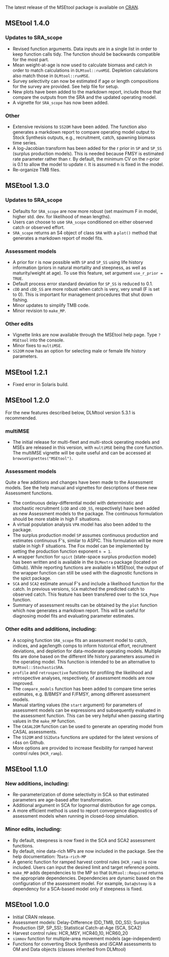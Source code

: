 The latest release of the MSEtool package is available on [CRAN](https://CRAN.R-project.org/package=MSEtool).

## MSEtool 1.4.0

### Updates to SRA_scope 
- Revised function arguments. Data inputs are in a single list in order to keep function calls tidy. The function should be backwards compatible for the most part.
- Mean weight-at-age is now used to calculate biomass and catch in order to match calculations in `DLMtool::runMSE`. Depletion calculations also match those in `DLMtool::runMSE`.
- Survey selectivity can now be estimated if age or length compositions for the survey are provided. See help file for setup.
- New plots have been added to the markdown report, include those that compare the outputs from the SRA and the updated operating model.
- A vignette for `SRA_scope` has now been added.

### Other
- Extensive revisions to `SS2OM` have been added. The function also generates a markdown report to compare operating model output to Stock Synthesis outputs, e.g., recruitment, catch, spawning biomass time series.
- A log-Jacobian transform has been added for the r prior in `SP` and `SP_SS` (surplus production models). This is needed because FMSY is estimated rate parameter rather than r. By default, the minimum CV on the r-prior is 0.1 to allow the model to update r. It is assumed n is fixed in the model. 
- Re-organize TMB files.

## MSEtool 1.3.0

### Updates to SRA_scope
- Defaults for `SRA_scope` are now more robust (set maximum F in model, higher std. dev. for likelihood of mean lengths).
- Users can choose to use `SRA_scope` conditioned on either observed catch or observed effort. 
- `SRA_scope` returns an S4 object of class `SRA` with a `plot()` method that generates a markdown report of model fits.

### Assessment models
- A prior for r is now possible with `SP` and `SP_SS` using life history information (priors in natural mortality and steepness, as well as maturity/weight at age). To use this feature, set argument `use_r_prior = TRUE`.
- Default process error standard deviation for `SP_SS` is reduced to 0.1.
- `cDD` and `cDD_SS` are more robust when catch is very, very small (F is set to 0). This is important for management procedures that shut down fishing.
- Minor updates to simplify TMB code.
- Minor revision to `make_MP`.

### Other edits
- Vignette links are now available through the MSEtool help page. Type `?MSEtool` into the console.
- Minor fixes to `multiMSE`.
- `SS2OM` now has an option for selecting male or female life history parameters.

## MSEtool 1.2.1
- Fixed error in Solaris build.

## MSEtool 1.2.0
For the new features described below, DLMtool version 5.3.1 is recommended.

### multiMSE
- The initial release for multi-fleet and multi-stock operating models and MSEs are released in this version, with `multiMSE` being the core function. The multiMSE vignette will be quite useful and can be accessed at `browseVignettes("MSEtool")`.

### Assessment models

Quite a few additions and changes have been made to the Assessment models. See the help manual and vignettes for descriptions of these new Assessment functions.

- The continuous delay-differential model with deterministic and stochastic recruitment (`cDD` and `cDD_SS`, respectively) have been added as new Assessment models to the package. The continuous formulation should be more stable in high F situations.
- A virtual population analysis `VPA` model has also been added to the package.
- The surplus production model `SP` assumes continuous production and estimates continuous F's, similar to ASPIC. This formulation will be more stable in high F situations. The Fox model can be implemented by setting the production function exponent `n = 1`.
- A wrapper function for `spict` (state-space surplus production model) has been written and is available in the `DLMextra` package (located on Github). While reporting functions are available in MSEtool, the output of the wrapper function can still be used with the diagnostic functions in the spict package.
- `SCA` and `SCA2` estimate annual F's and include a likelihood function for the catch. In previous versions, `SCA` matched the predicted catch to observed catch. This feature has been transfered over to the `SCA_Pope` function.
- Summary of assessment results can be obtained by the `plot` function which now generates a markdown report. This will be useful for diagnosing model fits and evaluating parameter estimates.

### Other edits and additions, including:
- A scoping function `SRA_scope` fits an assessment model to catch, indices, and age/length comps to inform historical effort, recruitment deviations, and depletion for data-moderate operating models. Multiple fits are done based on the different life history parameters assumed in the operating model. This function is intended to be an alternative to `DLMtool::StochasticSRA`.
- `profile` and `retrospective` functions for profiling the likelihood and retrospective analyses, respectively, of assessment models are now improved.
- The `compare_models` function has been added to compare time series estimates, e.g. B/BMSY and F/FMSY, among different assessment models.
- Manual starting values (the `start` argument) for parameters of assessment models can be expressions and subsequently evaluated in the assessment function. This can be very helpful when passing starting values in the `make_MP` function.
- The `CASAL2OM` function can be used to generate an operating model from CASAL assessments.
- The `SS2OM` and `SS2Data` functions are updated for the latest versions of r4ss on Github.
- More options are provided to increase flexibility for ramped harvest control rules (`HCR_ramp`).


## MSEtool 1.1.0

### New additions, including:
- Re-parameterization of dome selectivity in SCA so that estimated parameters are age-based after transformation.
- Additional argument in SCA for lognormal distribution for age comps.
- A more efficient method is used to report convergence diagnostics of assessment models when running in closed-loop simulation.

### Minor edits, including:
- By default, steepness is now fixed in the SCA and SCA2 assessment functions.
- By default, nine data-rich MPs are now included in the package. See the help documentation: ?`Data-rich-MP`
- A generic function for ramped harvest control rules (`HCR_ramp`) is now included. Users can input the desired limit and target reference points.
- `make_MP` adds dependencies to the MP so that `DLMtool::Required` returns the appropriate dependencies. Dependencies are dynamic based on the configuration of the assessment model. For example, `Data@steep` is a dependency for a SCA-based model only if steepness is fixed.


## MSEtool 1.0.0

- Initial CRAN release.
- Assessment models: Delay-Difference (DD_TMB, DD_SS); Surplus Production (SP, SP_SS); Statistical Catch-at-Age (SCA, SCA2)
- Harvest control rules: HCR_MSY, HCR40_10, HCR60_20
- `simmov` function for multiple-area movement models (age-independent)
- Functions for converting Stock Synthesis and iSCAM assessments to OM and Data objects (classes inherited from DLMtool)
